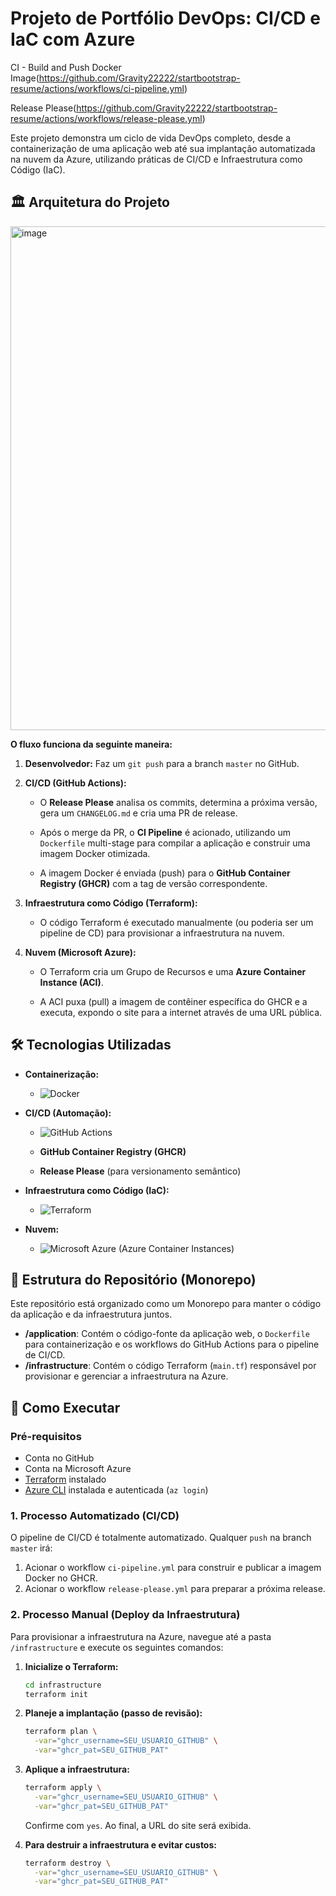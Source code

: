 # Projeto de Portfólio DevOps: CI/CD e IaC com Azure

CI - Build and Push Docker Image(https://github.com/Gravity22222/startbootstrap-resume/actions/workflows/ci-pipeline.yml)

Release Please(https://github.com/Gravity22222/startbootstrap-resume/actions/workflows/release-please.yml)

Este projeto demonstra um ciclo de vida DevOps completo, desde a containerização de uma aplicação web até sua implantação automatizada na nuvem da Azure, utilizando práticas de CI/CD e Infraestrutura como Código (IaC).

## 🏛️ Arquitetura do Projeto


<img width="1202" height="806" alt="image" src="https://github.com/user-attachments/assets/edd2e459-c33e-4cc1-aa3f-d2aacf8468d0" />



**O fluxo funciona da seguinte maneira:**

1.  **Desenvolvedor:** Faz um `git push` para a branch `master` no GitHub.

2.  **CI/CD (GitHub Actions):**
    * O **Release Please** analisa os commits, determina a próxima versão, gera um `CHANGELOG.md` e cria uma PR de release.

    * Após o merge da PR, o **CI Pipeline** é acionado, utilizando um `Dockerfile` multi-stage para compilar a aplicação e construir uma imagem Docker otimizada.

    * A imagem Docker é enviada (push) para o **GitHub Container Registry (GHCR)** com a tag de versão correspondente.

3.  **Infraestrutura como Código (Terraform):**

    * O código Terraform é executado manualmente (ou poderia ser um pipeline de CD) para provisionar a infraestrutura na nuvem.

4.  **Nuvem (Microsoft Azure):**
    * O Terraform cria um Grupo de Recursos e uma **Azure Container Instance (ACI)**.

    * A ACI puxa (pull) a imagem de contêiner específica do GHCR e a executa, expondo o site para a internet através de uma URL pública.

## 🛠️ Tecnologias Utilizadas

* **Containerização:**
    * ![Docker](https://img.shields.io/badge/Docker-%230db7ed.svg?style=for-the-badge&logo=docker&logoColor=white)
* **CI/CD (Automação):**
    * ![GitHub Actions](https://img.shields.io/badge/GitHub%20Actions-%232671E5.svg?style=for-the-badge&logo=githubactions&logoColor=white)

    * **GitHub Container Registry (GHCR)**

    * **Release Please** (para versionamento semântico)

* **Infraestrutura como Código (IaC):**
    * ![Terraform](https://img.shields.io/badge/Terraform-%235835CC.svg?style=for-the-badge&logo=terraform&logoColor=white)
* **Nuvem:**
    * ![Microsoft Azure](https://img.shields.io/badge/Azure-%230072C6.svg?style=for-the-badge&logo=microsoftazure&logoColor=white) (Azure Container Instances)

## 📂 Estrutura do Repositório (Monorepo)

Este repositório está organizado como um Monorepo para manter o código da aplicação e da infraestrutura juntos.

* **/application**: Contém o código-fonte da aplicação web, o `Dockerfile` para containerização e os workflows do GitHub Actions para o pipeline de CI/CD.
* **/infrastructure**: Contém o código Terraform (`main.tf`) responsável por provisionar e gerenciar a infraestrutura na Azure.

## 🚀 Como Executar

### Pré-requisitos
* Conta no GitHub
* Conta na Microsoft Azure
* [Terraform](https://developer.hashicorp.com/terraform/downloads) instalado
* [Azure CLI](https://learn.microsoft.com/pt-br/cli/azure/install-azure-cli) instalada e autenticada (`az login`)

### 1. Processo Automatizado (CI/CD)

O pipeline de CI/CD é totalmente automatizado. Qualquer `push` na branch `master` irá:
1.  Acionar o workflow `ci-pipeline.yml` para construir e publicar a imagem Docker no GHCR.
2.  Acionar o workflow `release-please.yml` para preparar a próxima release.

### 2. Processo Manual (Deploy da Infraestrutura)

Para provisionar a infraestrutura na Azure, navegue até a pasta `/infrastructure` e execute os seguintes comandos:

1.  **Inicialize o Terraform:**
    ```bash
    cd infrastructure
    terraform init
    ```

2.  **Planeje a implantação (passo de revisão):**
    ```bash
    terraform plan \
      -var="ghcr_username=SEU_USUARIO_GITHUB" \
      -var="ghcr_pat=SEU_GITHUB_PAT"
    ```

3.  **Aplique a infraestrutura:**
    ```bash
    terraform apply \
      -var="ghcr_username=SEU_USUARIO_GITHUB" \
      -var="ghcr_pat=SEU_GITHUB_PAT"
    ```
    Confirme com `yes`. Ao final, a URL do site será exibida.

4.  **Para destruir a infraestrutura e evitar custos:**
    ```bash
    terraform destroy \
      -var="ghcr_username=SEU_USUARIO_GITHUB" \
      -var="ghcr_pat=SEU_GITHUB_PAT"
    ```
